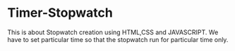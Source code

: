 # Timer-Stopwatch
This is about Stopwatch creation using HTML,CSS and JAVASCRIPT.
We have to set particular time so that the stopwatch run for particular time only. 
